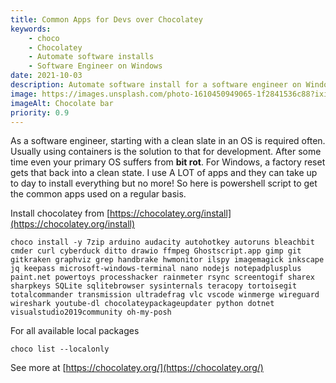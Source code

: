 ```yaml
---
title: Common Apps for Devs over Chocolatey 
keywords: 
    - choco
    - Chocolatey
    - Automate software installs
    - Software Engineer on Windows
date: 2021-10-03
description: Automate software install for a software engineer on Windows
image: https://images.unsplash.com/photo-1610450949065-1f2841536c88?ixid=MnwxMjA3fDB8MHxwaG90by1wYWdlfHx8fGVufDB8fHx8&ixlib=rb-1.2.1&auto=format&fit=crop&w=774&q=80
imageAlt: Chocolate bar
priority: 0.9
---
```


As a software engineer, starting with a clean slate in an OS is required often.  Usually using containers is the solution to that for development.  After some time even your primary OS suffers from **bit rot**.  For Windows, a factory reset gets that back into a clean state.  I use A LOT of apps and they can take up to day to install everything but no more!  So here is powershell script to get the common apps used on a regular basis.
   
Install chocolatey from [https://chocolatey.org/install](https://chocolatey.org/install)


    choco install -y 7zip arduino audacity autohotkey autoruns bleachbit cmder curl cyberduck ditto drawio ffmpeg Ghostscript.app gimp git gitkraken graphviz grep handbrake hwmonitor ilspy imagemagick inkscape jq keepass microsoft-windows-terminal nano nodejs notepadplusplus paint.net powertoys processhacker rainmeter rsync screentogif sharex sharpkeys SQLite sqlitebrowser sysinternals teracopy tortoisegit totalcommander transmission ultradefrag vlc vscode winmerge wireguard wireshark youtube-dl chocolateypackageupdater python dotnet visualstudio2019community oh-my-posh


For all available local packages

    choco list --localonly


See more at [https://chocolatey.org/](https://chocolatey.org/)